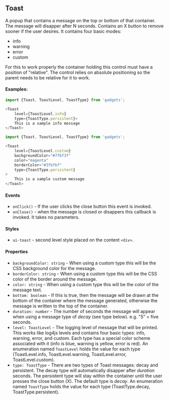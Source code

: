 <a name="module_Toast"></a>

## Toast
A popup that contains a message on the top or bottom of that container.
The message will disapper after N seconds.  Contains an X button to remove
sooner if the user desires.  It contains four basic modes:

- info
- warning
- error
- custom

For this to work properly the container holding this control must have a
position of "relative".  The control relies on absolute positioning so the
parent needs to be relative for it to work.

#### Examples:

```javascript
import {Toast, ToastLevel, ToastType} from 'gadgets';

<Toast
    level={ToastLevel.info}
    type={ToastType.persistent}>
    This is a sample info message
</Toast>
```

```javascript
import {Toast, ToastLevel, ToastType} from 'gadgets';

<Toast
    level={ToastLevel.custom}
    backgroundColor="#7fbf3f"
    color="magenta"
    borderColor="#3fbfbf"
    type={ToastType.persistent}
>
    This is a sample custom message
</Toast>
```

#### Events
- `onClick()` - If the user clicks the close button this event is invoked.
- `onClose()` - when the message is closed or disappers this callback is
invoked.  It takes no parameters.

#### Styles
- `ui-toast` - second level style placed on the content `<div>`.

#### Properties
- `backgroundColor: string` - When using a custom type this will be the CSS
background color for the message.
- `borderColor: string` - When using a custom type this will be the CSS
color of the border around the message.
- `color: string` - When using a custom type this will be the color of the
message text.
- `bottom: boolean` - If this is true, then the message will be drawn at the
bottom of the container where the message generated, otherwise the message
is written to the top of the container.
- `duration: number` - The number of seconds the message will appear when
using a message type of *decay* (see type below). e.g. "5" = five seconds.
- `level: ToastLevel` - The logging level of message that will be printed.
This works like log4js levels and contains four basic types: info, warning,
error, and custom.  Each type has a special color scheme associated with it
(info is blue, warning is yellow, error is red).  An enumeration named
`ToastLevel` holds the value for each type (ToastLevel.info, ToastLevel.warning,
ToastLevel.error, ToastLevel.custom).
- `type: ToastType` - There are two types of Toast messages: decay and
persistent.  The decay type will automatically disapper after *duration*
seconds.  The persistent type will stay within the container until the user
presses the close button (X).  The default type is *decay*.  An enumeration
named `ToastType` holds the value for each type (ToastType.decay,
ToastType.persistent).

